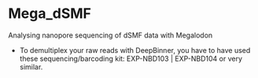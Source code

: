 # Mega_dSMF
Analysing nanopore sequencing of dSMF data with Megalodon

- To demultiplex your raw reads with DeepBinner, you have to have used these sequencing/barcoding kit: EXP-NBD103 | EXP-NBD104 or very similar.
